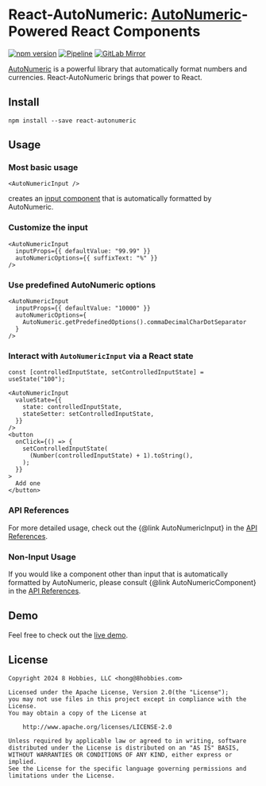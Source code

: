 # React-AutoNumeric: [AutoNumeric][]-Powered React Components

[![npm version](https://badge.fury.io/js/react-autonumeric.svg)](https://badge.fury.io/js/react-autonumeric)
[![Pipeline](https://github.com/8hobbies/react-autonumeric/actions/workflows/runtime.yml/badge.svg)](https://github.com/8hobbies/react-autonumeric/actions/workflows/runtime.yml)
[![GitLab Mirror](https://img.shields.io/badge/GitLab-mirror-blue?logo=gitlab)](https://gitlab.com/8hobbies/react-autonumeric)

[AutoNumeric][] is a powerful library that automatically format numbers and currencies.
React-AutoNumeric brings that power to React.

## Install

```
npm install --save react-autonumeric
```

## Usage

### Most basic usage

```tsx
<AutoNumericInput />
```

creates an [input component][] that is automatically formatted by AutoNumeric.

### Customize the input

```tsx
<AutoNumericInput
  inputProps={{ defaultValue: "99.99" }}
  autoNumericOptions={{ suffixText: "%" }}
/>
```

### Use predefined AutoNumeric options

```tsx
<AutoNumericInput
  inputProps={{ defaultValue: "10000" }}
  autoNumericOptions={
    AutoNumeric.getPredefinedOptions().commaDecimalCharDotSeparator
  }
/>
```

### Interact with `AutoNumericInput` via a React state

```tsx
const [controlledInputState, setControlledInputState] = useState("100");

<AutoNumericInput
  valueState={{
    state: controlledInputState,
    stateSetter: setControlledInputState,
  }}
/>
<button
  onClick={() => {
    setControlledInputState(
      (Number(controlledInputState) + 1).toString(),
    );
  }}
>
  Add one
</button>
```

### API References

For more detailed usage, check out the {@link AutoNumericInput} in the [API References][].

### Non-Input Usage

If you would like a component other than input that is automatically formatted by AutoNumeric,
please consult {@link AutoNumericComponent} in the [API References][].

## Demo

Feel free to check out the [live demo](https://react-autonumeric.8hob.io/demo).

## License

```text
Copyright 2024 8 Hobbies, LLC <hong@8hobbies.com>

Licensed under the Apache License, Version 2.0(the "License");
you may not use files in this project except in compliance with the License.
You may obtain a copy of the License at

    http://www.apache.org/licenses/LICENSE-2.0

Unless required by applicable law or agreed to in writing, software
distributed under the License is distributed on an "AS IS" BASIS,
WITHOUT WARRANTIES OR CONDITIONS OF ANY KIND, either express or implied.
See the License for the specific language governing permissions and
limitations under the License.
```

[AutoNumeric]: https://autonumeric.org/
[input component]: https://react.dev/reference/react-dom/components/input
[API References]: https://react-autonumeric.8hob.io
